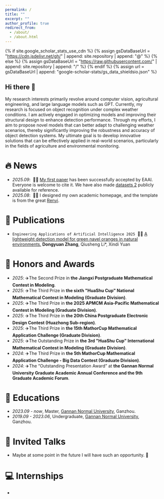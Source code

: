 ```yaml
---
permalink: /
title: ""
excerpt: ""
author_profile: true
redirect_from: 
  - /about/
  - /about.html
---
```


{% if site.google_scholar_stats_use_cdn %}
{% assign gsDataBaseUrl = "https://cdn.jsdelivr.net/gh/" | append: site.repository | append: "@" %}
{% else %}
{% assign gsDataBaseUrl = "https://raw.githubusercontent.com/" | append: site.repository | append: "/" %}
{% endif %}
{% assign url = gsDataBaseUrl | append: "google-scholar-stats/gs_data_shieldsio.json" %}

<span class='anchor' id='about-me'></span>

## Hi there 👋
My research interests primarily revolve around computer vision, agricultural engineering, and large language models such as GPT. Currently, my research is focused on object recognition under complex weather conditions. I am actively engaged in optimizing models and improving their structural design to enhance detection performance. Through my efforts, I aim to propose novel models that can better adapt to challenging weather scenarios, thereby significantly improving the robustness and accuracy of object detection systems. My ultimate goal is to develop innovative solutions that can be effectively applied in real-world scenarios, particularly in the fields of agriculture and environmental monitoring.

# 🔥 News

- *2025.09*: &nbsp;🎉🎉 [My first paper](https://www.sciencedirect.com/science/article/abs/pii/S0952197625021657) has been successfully accepted by EAAI. Everyone is welcome to cite it. We have also made [datasets 2](https://github.com/zhdongyuan/A-lightweight-detection-model-for-green-navel-oranges-in-natural-environments) publicly available for reference.
- *2025.08*: &nbsp;🎉🎉 I designed my own academic homepage, and the template is from the great [Renyi](https://github.com/RayeRen/acad-homepage.github.io). 

# 📝 Publications 

- ``Engineering Applications of Artificial Intelligence 2025`` &nbsp;🎉🎉 [A lightweight detection model for green navel oranges in natural environments.](https://www.sciencedirect.com/science/article/abs/pii/S0952197625021657) **Dongyuan Zhang**, Qiusheng Li*, Xindi Yuan

# 🥇 Honors and Awards
- *2025*: ✈️The Second Prize in **the Jiangxi Postgraduate Mathematical Contest in Modeling**.
- *2025*: ✈️The Third Prize in **the sixth "HuaShu Cup" National Mathematical Contest in Modeling (Graduate Division)**.
- *2025*: ✈️The Third Prize in **the 2025 APMCM Asia-Pacific Mathematical Contest in Modeling (Graduate Division)**.
- *2025*: ✈️The Third Prize in **the 20th China Postgraduate Electronic Design Contest (Huazhong Sub-region)**.
- *2025*: ✈️The Third Prize in **the 15th MathorCup Mathematical Application Challenge (Graduate Division)**.
- *2025*: ✈️The Outstanding Prize in **the 3rd "HuaShu Cup" International Mathematical Contest in Modeling (Graduate Division)**.
- *2024*: ✈️The Third Prize in **the 5th MathorCup Mathematical Application Challenge - Big Data Contest (Graduate Division)**.
- *2024*: ✈️The “Outstanding Presentation Award” at **the Gannan Normal University Graduate Academic Annual Conference and the 9th Graduate Academic Forum**.

# 📖 Educations
- *2023.09 - now*, Master, [Gannan Normal University](https://www.gnnu.edu.cn/), Ganzhou.
- *2019.09 - 2023.06*, Undergraduate, [Gannan Normal University](https://www.gnnu.edu.cn/), Ganzhou.

# 💬 Invited Talks
- Maybe at some point in the future I will have such an opportunity. 🤭

# 💻 Internships
- 
